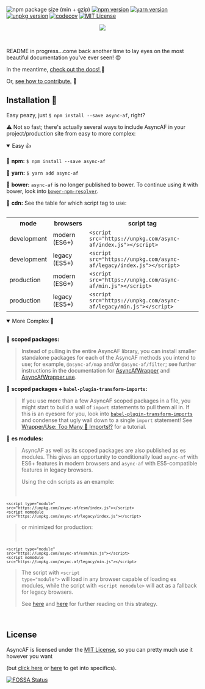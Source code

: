 <a><img src="https://img.shields.io/bundlephobia/minzip/async-af.svg?style=for-the-badge&amp;label=size&amp;colorB=466EF1" alt="npm package size (min + gzip)"></a>
<a href="https://www.npmjs.com/package/async-af" target=_blank><img src="https://img.shields.io/npm/v/async-af.svg?style=for-the-badge&colorB=cb3837" alt="npm version"></a>
<a href="https://yarnpkg.com/en/package/async-af" target=_blank><img src="https://img.shields.io/npm/v/async-af.svg?label=yarn&style=for-the-badge&colorB=2c8ebb" alt="yarn version"></a>
<a href="https://unpkg.com/async-af/" target=_blank><img src="https://img.shields.io/npm/v/async-af.svg?style=for-the-badge&colorB=ffcc2f&label=unpkg" alt="unpkg version"></a>
<a href="https://codecov.io/gh/AsyncAF/AsyncAF" target=_blank><img src="https://img.shields.io/codecov/c/github/AsyncAF/AsyncAF.svg?style=for-the-badge&label=codecov&colorB=brightgreen" alt=codecov></a>
<a href="https://github.com/AsyncAF/AsyncAF/blob/master/README.md#license"><img src="https://img.shields.io/npm/l/async-af.svg?style=for-the-badge&colorB=aaaaaa" alt="MIT License"></a>
<!-- <a href="https://app.fossa.io/projects/git%2Bgithub.com%2FAsyncAF%2FAsyncAF/refs/branch/master/" target=_blank><img src="https://img.shields.io/badge/license%20scan-passing-brightgreen.svg?style=for-the-badge&label=fossa" alt="license scan"></a> -->

<p align=center><a href="https://async-af.js.org" target=_blank><img src="https://cdn.rawgit.com/AsyncAF/AsyncAF/1ce388a7/docs/custom/assets/async-af-logo.png"></a></p>

<br>

README in progress...come back another time to lay eyes on the most beautiful documentation you've ever seen! 😍

In the meantime, <a href="https://async-af.js.org/AsyncAF" target="_blank">
  check out the docs!
</a> 🚀

Or, [see how to contribute.](https://github.com/AsyncAF/AsyncAF/blob/master/CONTRIBUTING.md) 💙

## Installation 💾

Easy peazy, just `$ npm install --save async-af`, right?

 ⚠️ Not so fast; there's actually several ways to include AsyncAF in your project/production site from easy to more complex:

<details open><summary>Easy 👍</summary><br>
🔹 <strong>npm:</strong> <code>$ npm install --save async-af</code>

🔸 <strong>yarn:</strong> <code>$ yarn add async-af</code>

🔹 <strong>bower:</strong> <code>async-af</code> is no longer published to bower. To continue using it with bower, look into <a href=https://github.com/mjeanroy/bower-npm-resolver target=_blank><code>bower-npm-resolver</code></a>.

🔸 <strong>cdn:</strong> See the table for which script tag to use:

<table align=left><th>mode</th><th>browsers</th><th>script tag</th>
<tr><td>development</td><td>modern (ES6+)</td><td><code class=language-html>&lt;script src="https&#58;//unpkg.com/async-af/index.js">&lt;/script></code></td></tr>
<tr><td>development</td><td>legacy (ES5+)</td><td><code class=language-html>&lt;script src="https&#58;//unpkg.com/async-af/legacy/index.js">&lt;/script></code></td></tr>
<tr><td>production</td><td>modern (ES6+)</td><td><code class=language-html>&lt;script src="https&#58;//unpkg.com/async-af/min.js">&lt;/script></code></td></tr>
<tr><td>production</td><td>legacy (ES5+)</td><td><code class=language-html>&lt;script src="https&#58;//unpkg.com/async-af/legacy/min.js">&lt;/script></code></td></tr>
</table><br>
</details>
<br>
<details open><summary>More Complex 🤔</summary><br>

🔹 <strong>scoped packages:</strong>

>Instead of pulling in the entire AsyncAF library, you can install smaller standalone packages for each of the AsyncAF methods you intend to use; for example, <code>@async-af/map</code> and/or <code>@async-af/filter</code>; see further instructions in the documentation for <a href="https://async-af.js.org/AsyncAfWrapper" target=_blank>AsyncAfWrapper</a> and <a href="https://async-af.js.org/AsyncAfWrapper#use" target=_blank>AsyncAfWrapper.use</a>.

🔸 <strong>scoped packages + `babel-plugin-transform-imports`:</strong>

>If you use more than a few AsyncAF scoped packages in a file, you might start to build a wall of `import` statements to pull them all in. If this is an eyesore for you, look into <a href="https://www.npmjs.com/package/babel-plugin-transform-imports" target="_blank"><code>babel-plugin-transform-imports</code></a> and condense that ugly wall down to a single `import` statement! See <a href="https://async-af.js.org/tutorial-TOO_MANY_IMPORTS" target=_blank>Wrapper/Use: Too Many 🤬 Imports!?</a> for a tutorial.

🔹 <strong>es modules:</strong>

>AsyncAF as well as its scoped packages are also published as es modules. This gives an opportunity to conditionally load `async-af` with ES6+ features in modern browsers and `async-af` with ES5-compatible features in legacy browsers.
>
>Using the cdn scripts as an example:
>
><pre class=prettyprint>
<code><code class=language-html>&lt;script type="module" src="https&#58;//unpkg.com/async-af/esm/index.js">&lt;/script></code>
<code class=language-html>&lt;script nomodule src="https&#58;//unpkg.com/async-af/legacy/index.js">&lt;/script></code></code>
</pre>
>
>or minimized for production:
>
><pre class=prettyprint>
<code><code class=language-html>&lt;script type="module" src="https&#58;//unpkg.com/async-af/esm/min.js">&lt;/script></code>
<code class=language-html>&lt;script nomodule src="https&#58;//unpkg.com/async-af/legacy/min.js">&lt;/script></code></code>
</pre>

>The script with <code class="language-html prettyprint">&lt;script type="module"></code> will load in any browser capable of loading es modules, while the script with <code class="language-html prettyprint">&lt;script nomodule></code> will act as a fallback for legacy browsers.
>
>See <a href="https://philipwalton.com/articles/deploying-es2015-code-in-production-today/" target=_blank>here</a> and <a href="https://jakearchibald.com/2017/es-modules-in-browsers/" target=_blank>here</a> for further reading on this strategy.
</details>
<br>

## License
AsyncAF is licensed under the <a href="https://choosealicense.com/licenses/mit/" target=_blank>MIT License</a>, so you can pretty much use it however you want

(but [click here](https://github.com/AsyncAF/AsyncAF/blob/master/LICENSE) or <a href="https://app.fossa.io/projects/git%2Bgithub.com%2FAsyncAF%2FAsyncAF/refs/branch/master/" target=_blank>here</a> to get into specifics).

<a href="https://app.fossa.io/projects/git%2Bgithub.com%2FAsyncAF%2FAsyncAF/refs/branch/master/" target=_blank><img src="https://app.fossa.io/api/projects/git%2Bgithub.com%2FAsyncAF%2FAsyncAF.svg?type=large" alt="FOSSA Status"></a>
